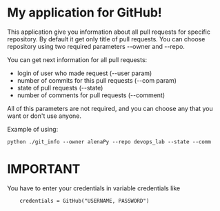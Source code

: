 ﻿# My application for GitHub!

This application give you information about all pull requests for specific repository. By default it get only title of pull requests. You can choose repository using two required parameters --owner and --repo. 

You can get next information for all pull requests: 
 - login of user who made request (--user param)
 - number of commits for this pull requests (--com param)
 - state of pull requests (--state)
 - number of comments for pull requests (--comment)

All of this parameters are not required, and you can choose any that you want or don't use anyone.

Example of using:

	python ./git_info --owner alenaPy --repo devops_lab --state --comm


# IMPORTANT

You have to enter your credentials in variable credentials like

		credentials = GitHub("USERNAME, PASSWORD")


